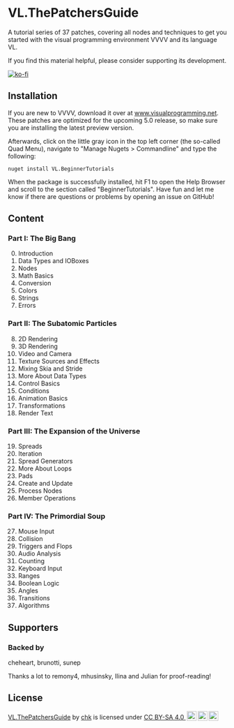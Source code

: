 # VL.ThePatchersGuide
A tutorial series of 37 patches, covering all nodes and techniques to get you started with the visual programming environment VVVV and its language VL.

If you find this material helpful, please consider supporting its development.

[![ko-fi](https://ko-fi.com/img/githubbutton_sm.svg)](https://ko-fi.com/T6T3I9XX6)

## Installation
If you are new to VVVV, download it over at www.visualprogramming.net. These patches are optimized for the upcoming 5.0 release, so make sure you are installing the latest preview version.

Afterwards, click on the little gray icon in the top left corner (the so-called Quad Menu), navigate to "Manage Nugets > Commandline" and type the following:

```
nuget install VL.BeginnerTutorials
```

When the package is successfully installed, hit F1 to open the Help Browser and scroll to the section called "BeginnerTutorials". Have fun and let me know if there are questions or problems by opening an issue on GitHub!

## Content

### Part I: The Big Bang
0. Introduction
1. Data Types and IOBoxes
2. Nodes
3. Math Basics
4. Conversion
5. Colors
6. Strings
7. Errors

### Part II: The Subatomic Particles
8. 2D Rendering
9. 3D Rendering
10. Video and Camera
11. Texture Sources and Effects
12. Mixing Skia and Stride
13. More About Data Types
14. Control Basics
15. Conditions
16. Animation Basics
17. Transformations
18. Render Text

### Part III: The Expansion of the Universe
19. Spreads
20. Iteration
21. Spread Generators
22. More About Loops
23. Pads
24. Create and Update
25. Process Nodes
26. Member Operations

### Part IV: The Primordial Soup
27. Mouse Input
28. Collision
29. Triggers and Flops
30. Audio Analysis
31. Counting
32. Keyboard Input
33. Ranges
34. Boolean Logic
35. Angles
36. Transitions
37. Algorithms

## Supporters

### Backed by
cheheart, brunotti, sunep

Thanks a lot to remony4, mhusinsky, Ilina and Julian for proof-reading!

## License

  <p xmlns:cc="http://creativecommons.org/ns#" xmlns:dct="http://purl.org/dc/terms/"><a property="dct:title" rel="cc:attributionURL" href="https://github.com/chkworks/VL.ThePatchersGuide">VL.ThePatchersGuide</a> by <a rel="cc:attributionURL dct:creator" property="cc:attributionName" href="https://www.3e8.studio">chk</a> is licensed under <a href="http://creativecommons.org/licenses/by-sa/4.0/?ref=chooser-v1" target="_blank" rel="license noopener noreferrer" style="display:inline-block;">CC BY-SA 4.0 <img style="height:22px!important;margin-left:3px;vertical-align:text-bottom;" src="https://mirrors.creativecommons.org/presskit/icons/cc.svg?ref=chooser-v1"><img style="height:22px!important;margin-left:3px;vertical-align:text-bottom;" src="https://mirrors.creativecommons.org/presskit/icons/by.svg?ref=chooser-v1"><img style="height:22px!important;margin-left:3px;vertical-align:text-bottom;" src="https://mirrors.creativecommons.org/presskit/icons/sa.svg?ref=chooser-v1"></a></p> 
